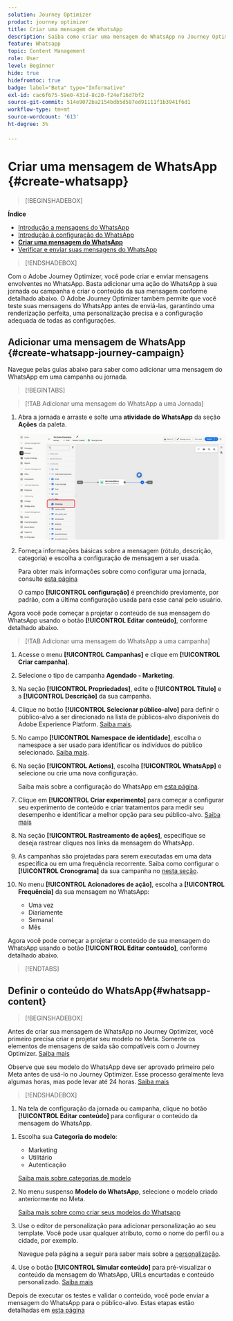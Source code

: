 ```yaml
---
solution: Journey Optimizer
product: journey optimizer
title: Criar uma mensagem de WhatsApp
description: Saiba como criar uma mensagem de WhatsApp no Journey Optimizer
feature: Whatsapp
topic: Content Management
role: User
level: Beginner
hide: true
hidefromtoc: true
badge: label="Beta" type="Informative"
exl-id: cac6f675-59e0-431d-8c20-f24ef16d7bf2
source-git-commit: 514e9072ba2154bdb5d587ed91111f1b3941f6d1
workflow-type: tm+mt
source-wordcount: '613'
ht-degree: 3%

---
```


# Criar uma mensagem de WhatsApp {#create-whatsapp}

>[!BEGINSHADEBOX]

**Índice**

* [Introdução a mensagens do WhatsApp](get-started-whatsapp.md)
* [Introdução à configuração do WhatsApp](whatsapp-configuration.md)
* **[Criar uma mensagem do WhatsApp](create-whatsapp.md)**
* [Verificar e enviar suas mensagens do WhatsApp](send-whatsapp.md)

>[!ENDSHADEBOX]

Com o Adobe Journey Optimizer, você pode criar e enviar mensagens envolventes no WhatsApp. Basta adicionar uma ação do WhatsApp à sua jornada ou campanha e criar o conteúdo da sua mensagem conforme detalhado abaixo. O Adobe Journey Optimizer também permite que você teste suas mensagens do WhatsApp antes de enviá-las, garantindo uma renderização perfeita, uma personalização precisa e a configuração adequada de todas as configurações.

## Adicionar uma mensagem de WhatsApp {#create-whatsapp-journey-campaign}

Navegue pelas guias abaixo para saber como adicionar uma mensagem do WhatsApp em uma campanha ou jornada.

>[!BEGINTABS]

>[!TAB Adicionar uma mensagem do WhatsApp a uma Jornada]

1. Abra a jornada e arraste e solte uma **atividade do WhatsApp** da seção **Ações** da paleta.

   ![](assets/whatsapp-create-jo.png)

1. Forneça informações básicas sobre a mensagem (rótulo, descrição, categoria) e escolha a configuração de mensagem a ser usada.

   Para obter mais informações sobre como configurar uma jornada, consulte [esta página](../building-journeys/journey-gs.md)

   O campo **[!UICONTROL configuração]** é preenchido previamente, por padrão, com a última configuração usada para esse canal pelo usuário.

Agora você pode começar a projetar o conteúdo de sua mensagem do WhatsApp usando o botão **[!UICONTROL Editar conteúdo]**, conforme detalhado abaixo.

>[!TAB Adicionar uma mensagem do WhatsApp a uma campanha]

1. Acesse o menu **[!UICONTROL Campanhas]** e clique em **[!UICONTROL Criar campanha]**.

1. Selecione o tipo de campanha **Agendado - Marketing**.

1. Na seção **[!UICONTROL Propriedades]**, edite o **[!UICONTROL Título]** e a **[!UICONTROL Descrição]** da sua campanha.

1. Clique no botão **[!UICONTROL Selecionar público-alvo]** para definir o público-alvo a ser direcionado na lista de públicos-alvo disponíveis do Adobe Experience Platform. [Saiba mais](../audience/about-audiences.md).

1. No campo **[!UICONTROL Namespace de identidade]**, escolha o namespace a ser usado para identificar os indivíduos do público selecionado. [Saiba mais](../event/about-creating.md#select-the-namespace).

1. Na seção **[!UICONTROL Actions]**, escolha **[!UICONTROL WhatsApp]** e selecione ou crie uma nova configuração.

   Saiba mais sobre a configuração do WhatsApp em [esta página](whatsapp-configuration.md).

1. Clique em **[!UICONTROL Criar experimento]** para começar a configurar seu experimento de conteúdo e criar tratamentos para medir seu desempenho e identificar a melhor opção para seu público-alvo. [Saiba mais](../content-management/content-experiment.md)

1. Na seção **[!UICONTROL Rastreamento de ações]**, especifique se deseja rastrear cliques nos links da mensagem do WhatsApp.

1. As campanhas são projetadas para serem executadas em uma data específica ou em uma frequência recorrente. Saiba como configurar o **[!UICONTROL Cronograma]** da sua campanha no [nesta seção](../campaigns/create-campaign.md#schedule).

1. No menu **[!UICONTROL Acionadores de ação]**, escolha a **[!UICONTROL Frequência]** da sua mensagem no WhatsApp:

   * Uma vez
   * Diariamente
   * Semanal
   * Mês

Agora você pode começar a projetar o conteúdo de sua mensagem do WhatsApp usando o botão **[!UICONTROL Editar conteúdo]**, conforme detalhado abaixo.

>[!ENDTABS]

## Definir o conteúdo do WhatsApp{#whatsapp-content}

>[!BEGINSHADEBOX]

Antes de criar sua mensagem de WhatsApp no Journey Optimizer, você primeiro precisa criar e projetar seu modelo no Meta. Somente os elementos de mensagens de saída são compatíveis com o Journey Optimizer. [Saiba mais](https://www.facebook.com/business/help/2055875911147364?id=2129163877102343)

Observe que seu modelo do WhatsApp deve ser aprovado primeiro pelo Meta antes de usá-lo no Journey Optimizer. Esse processo geralmente leva algumas horas, mas pode levar até 24 horas. [Saiba mais](https://developers.facebook.com/docs/whatsapp/message-templates/guidelines/#approval-process)

>[!ENDSHADEBOX]

1. Na tela de configuração da jornada ou campanha, clique no botão **[!UICONTROL Editar conteúdo]** para configurar o conteúdo da mensagem do WhatsApp.

<!--
1. Select **[!UICONTROL Template message]**. 
-->

1. Escolha sua **Categoria do modelo**:

   * Marketing
   * Utilitário
   * Autenticação

   [Saiba mais sobre categorias de modelo](https://developers.facebook.com/docs/whatsapp/updates-to-pricing/new-template-guidelines/#template-category-guidelines)

1. No menu suspenso **Modelo do WhatsApp**, selecione o modelo criado anteriormente no Meta.

   [Saiba mais sobre como criar seus modelos do Whatsapp](https://www.facebook.com/business/help/2055875911147364?id=2129163877102343)

1. Use o editor de personalização para adicionar personalização ao seu template. Você pode usar qualquer atributo, como o nome do perfil ou a cidade, por exemplo.

   Navegue pela página a seguir para saber mais sobre a [personalização](../personalization/personalize.md).

1. Use o botão **[!UICONTROL Simular conteúdo]** para pré-visualizar o conteúdo da mensagem do WhatsApp, URLs encurtadas e conteúdo personalizado. [Saiba mais](send-whatsapp.md)

Depois de executar os testes e validar o conteúdo, você pode enviar a mensagem do WhatsApp para o público-alvo. Estas etapas estão detalhadas em [esta página](send-whatsapp.md)


<!--
* **[!UICONTROL Template message]**: Predefined message imported from Meta into Journey Optimizer. These are intended for sending notifications, alerts, or updates to your customers.

* **[!UICONTROL Response message]**: Message created in Journey Optimizer and sent in reply to customer queries or interactions.

>[!BEGINTABS]

>[!TAB Template message]

1. From the journey or campaign configuration screen, click the **[!UICONTROL Edit content]** button to configure the WhatsApp message content.

1. Select **[!UICONTROL Template message]**.

1. Choose your Template category. [Learn more](https://developers.facebook.com/docs/WhatsApp/updates-to-pricing/new-template-guidelines/)

1. From the **WhatsApp template** drop-down, select your previously created template designed in Meta.

1. Use the personalization editor to define content, add personalization and dynamic content. You can use any attribute, such as the profile name or city for example. You can also define conditional rules. Browse to the following pages to learn more about [personalization](../personalization/personalize.md) and [dynamic content](../personalization/get-started-dynamic-content.md) in the personalization editor.

1. Use the **[!UICONTROL Simulate content]** button to preview your WhatsApp message content, shortened URLs, and personalized content. [Learn more](send-whatsapp.md)

Once you have performed your tests and validated the content, you can send your WhatsApp message to your audience. These steps are detailed in [this page](send-whatsapp.md)

>[!TAB Response message]

1. From the journey or campaign configuration screen, click the **[!UICONTROL Edit content]** button to configure the WhatsApp message content.

1. Select **[!UICONTROL Response message]**.

1. Enter your text in the **[!UICONTROL Body]** field.

1. Use the personalization editor to define content, add personalization and dynamic content. You can use any attribute, such as the profile name or city for example. You can also define conditional rules. Browse to the following pages to learn more about [personalization](../personalization/personalize.md) and [dynamic content](../personalization/get-started-dynamic-content.md) in the personalization editor.

1. Use the **[!UICONTROL Simulate content]** button to preview your WhatsApp message content, shortened URLs, and personalized content. [Learn more](send-whatsapp.md)

Once you have performed your tests and validated the content, you can send your WhatsApp message to your audience. These steps are detailed in [this page](send-whatsapp.md)

>[!ENDTABS]
-->
